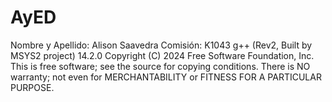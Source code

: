 # AyED
Nombre y Apellido: Alison Saavedra
Comisión: K1043
g++ (Rev2, Built by MSYS2 project) 14.2.0
Copyright (C) 2024 Free Software Foundation, Inc.
This is free software; see the source for copying conditions.  There is NO
warranty; not even for MERCHANTABILITY or FITNESS FOR A PARTICULAR PURPOSE.
